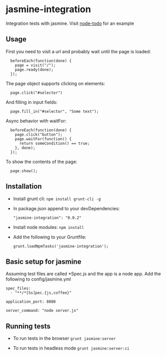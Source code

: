 jasmine-integration
===================

Integration tests with jasmine. Visit [node-todo](https://github.com/jordinl/node-todo) for an example


## Usage

First you need to visit a url and probably wait until the page is loaded:

````
  beforeEach(function(done) {
    page = visit("/");
    page.ready(done);
  });
````

The page object supports clicking on elements:

````
  page.click("#selector")
````

And filling in input fields:

````
  page.fill_in("#selector", "Some text");
````

Async behavior with waitFor:

````
  beforeEach(function(done) {
	page.click("button");
	page.waitFor(function() {
	  return someCondition() == true;
    }, done);
  });
````

To show the contents of the page:

````
  page.show();
````

## Installation

- Install grunt cli: `npm install grunt-cli -g`

- In package.json append to your devDependencies:

	````
	"jasmine-integration": "0.0.2"
	````
- Install node modules: `npm install`
 
- Add the following to your Gruntfile:

	````
	grunt.loadNpmTasks('jasmine-integration');
	````

## Basic setup for jasmine

Assuming test files are called *Spec.js and the app is a node app. Add the following to config/jasmine.yml

````
spec_files:
  - "**/*[Ss]pec.{js,coffee}"

application_port: 8080

server_command: "node server.js"
````

## Running tests

- To run tests in the browser `grunt jasmine:server`

- To run tests in headless mode `grunt jasmine:server:ci`